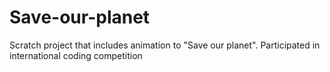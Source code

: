 # Save-our-planet
Scratch project that includes animation to "Save our planet". Participated in international coding competition
